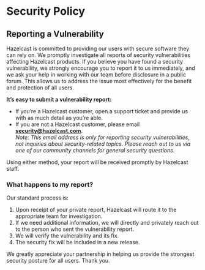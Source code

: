 # Security Policy

## Reporting a Vulnerability

Hazelcast is committed to providing our users with secure software they can rely on.
We promptly investigate all reports of security vulnerabilities affecting Hazelcast products.
If you believe you have found a security vulnerability, we strongly encourage you to report
it to us immediately, and we ask your help in working with our team before disclosure in a public forum.
This allows us to address the issue most effectively for the benefit and protection of all users.

**It’s easy to submit a vulnerability report:**

* If you’re a Hazelcast customer, open a support ticket and provide us with as much detail as you’re able.
* If you are not a Hazelcast customer, please email **security@hazelcast.com**.  
  *Note: This email address is only for reporting security vulnerabilities, not inquiries about security-related topics. Please reach out to us via one of our community channels for general security questions.*

Using either method, your report will be received promptly by Hazelcast staff.

### What happens to my report?

Our standard process is:

1. Upon receipt of your private report, Hazelcast will route it to the appropriate team for investigation.
2. If we need additional information, we will directly and privately reach out to the person who sent the vulnerability report.
3. We will verify the vulnerability and its fix.
4. The security fix will be included in a new release.

We greatly appreciate your partnership in helping us provide the strongest security posture for all users. Thank you.

<!--
## Supported Versions

Use this section to tell people about which versions of your project are
currently being supported with security updates.

| Version | Supported          |
| ------- | ------------------ |
| 5.1.x   | :white_check_mark: |
| 5.0.x   | :x:                |
| 4.0.x   | :white_check_mark: |
| < 4.0   | :x:                |
-->
